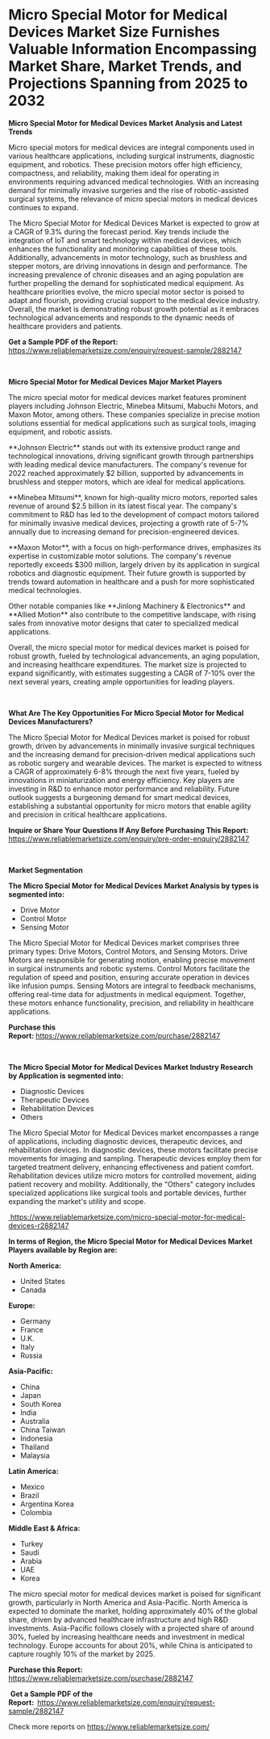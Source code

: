 <p><h1>Micro Special Motor for Medical Devices Market Size Furnishes Valuable Information Encompassing Market Share, Market Trends, and Projections Spanning from 2025 to 2032</h1></p><p><strong>Micro Special Motor for Medical Devices Market Analysis and Latest Trends</strong></p>
<p><p>Micro special motors for medical devices are integral components used in various healthcare applications, including surgical instruments, diagnostic equipment, and robotics. These precision motors offer high efficiency, compactness, and reliability, making them ideal for operating in environments requiring advanced medical technologies. With an increasing demand for minimally invasive surgeries and the rise of robotic-assisted surgical systems, the relevance of micro special motors in medical devices continues to expand.</p><p>The Micro Special Motor for Medical Devices Market is expected to grow at a CAGR of 9.3% during the forecast period. Key trends include the integration of IoT and smart technology within medical devices, which enhances the functionality and monitoring capabilities of these tools. Additionally, advancements in motor technology, such as brushless and stepper motors, are driving innovations in design and performance. The increasing prevalence of chronic diseases and an aging population are further propelling the demand for sophisticated medical equipment. As healthcare priorities evolve, the micro special motor sector is poised to adapt and flourish, providing crucial support to the medical device industry. Overall, the market is demonstrating robust growth potential as it embraces technological advancements and responds to the dynamic needs of healthcare providers and patients.</p></p>
<p><strong>Get a Sample PDF of the Report:&nbsp;</strong> <a href="https://www.reliablemarketsize.com/enquiry/request-sample/2882147?utm_campaign=3220&utm_medium=2&utm_source=Github&utm_content=ia&utm_term=12032025&utm_id=micro-special-motor-for-medical-devices">https://www.reliablemarketsize.com/enquiry/request-sample/2882147</a></p>
<p>&nbsp;</p>
<p><strong>Micro Special Motor for Medical Devices Major Market Players</strong></p>
<p><p>The micro special motor for medical devices market features prominent players including Johnson Electric, Minebea Mitsumi, Mabuchi Motors, and Maxon Motor, among others. These companies specialize in precise motion solutions essential for medical applications such as surgical tools, imaging equipment, and robotic assists.</p><p>**Johnson Electric** stands out with its extensive product range and technological innovations, driving significant growth through partnerships with leading medical device manufacturers. The company's revenue for 2022 reached approximately $2 billion, supported by advancements in brushless and stepper motors, which are ideal for medical applications.</p><p>**Minebea Mitsumi**, known for high-quality micro motors, reported sales revenue of around $2.5 billion in its latest fiscal year. The company's commitment to R&D has led to the development of compact motors tailored for minimally invasive medical devices, projecting a growth rate of 5-7% annually due to increasing demand for precision-engineered devices.</p><p>**Maxon Motor**, with a focus on high-performance drives, emphasizes its expertise in customizable motor solutions. The company's revenue reportedly exceeds $300 million, largely driven by its application in surgical robotics and diagnostic equipment. Their future growth is supported by trends toward automation in healthcare and a push for more sophisticated medical technologies.</p><p>Other notable companies like **Jinlong Machinery & Electronics** and **Allied Motion** also contribute to the competitive landscape, with rising sales from innovative motor designs that cater to specialized medical applications.</p><p>Overall, the micro special motor for medical devices market is poised for robust growth, fueled by technological advancements, an aging population, and increasing healthcare expenditures. The market size is projected to expand significantly, with estimates suggesting a CAGR of 7-10% over the next several years, creating ample opportunities for leading players.</p></p>
<p>&nbsp;</p>
<p><strong>What Are The Key Opportunities For Micro Special Motor for Medical Devices Manufacturers?</strong></p>
<p><p>The Micro Special Motor for Medical Devices market is poised for robust growth, driven by advancements in minimally invasive surgical techniques and the increasing demand for precision-driven medical applications such as robotic surgery and wearable devices. The market is expected to witness a CAGR of approximately 6-8% through the next five years, fueled by innovations in miniaturization and energy efficiency. Key players are investing in R&D to enhance motor performance and reliability. Future outlook suggests a burgeoning demand for smart medical devices, establishing a substantial opportunity for micro motors that enable agility and precision in critical healthcare applications.</p></p>
<p><strong>Inquire or Share Your Questions If Any Before Purchasing This Report:</strong> <a href="https://www.reliablemarketsize.com/enquiry/pre-order-enquiry/2882147?utm_campaign=3220&utm_medium=2&utm_source=Github&utm_content=ia&utm_term=12032025&utm_id=micro-special-motor-for-medical-devices">https://www.reliablemarketsize.com/enquiry/pre-order-enquiry/2882147</a></p>
<p>&nbsp;</p>
<p><strong>Market Segmentation</strong></p>
<p><strong>The Micro Special Motor for Medical Devices Market Analysis by types is segmented into:</strong></p>
<p><ul><li>Drive Motor</li><li>Control Motor</li><li>Sensing Motor</li></ul></p>
<p><p>The Micro Special Motor for Medical Devices market comprises three primary types: Drive Motors, Control Motors, and Sensing Motors. Drive Motors are responsible for generating motion, enabling precise movement in surgical instruments and robotic systems. Control Motors facilitate the regulation of speed and position, ensuring accurate operation in devices like infusion pumps. Sensing Motors are integral to feedback mechanisms, offering real-time data for adjustments in medical equipment. Together, these motors enhance functionality, precision, and reliability in healthcare applications.</p></p>
<p><strong>Purchase this Report:&nbsp;</strong><a href="https://www.reliablemarketsize.com/purchase/2882147?utm_campaign=3220&utm_medium=2&utm_source=Github&utm_content=ia&utm_term=12032025&utm_id=micro-special-motor-for-medical-devices">https://www.reliablemarketsize.com/purchase/2882147</a></p>
<p>&nbsp;</p>
<p><strong>The Micro Special Motor for Medical Devices Market Industry Research by Application is segmented into:</strong></p>
<p><ul><li>Diagnostic Devices</li><li>Therapeutic Devices</li><li>Rehabilitation Devices</li><li>Others</li></ul></p>
<p><p>The Micro Special Motor for Medical Devices market encompasses a range of applications, including diagnostic devices, therapeutic devices, and rehabilitation devices. In diagnostic devices, these motors facilitate precise movements for imaging and sampling. Therapeutic devices employ them for targeted treatment delivery, enhancing effectiveness and patient comfort. Rehabilitation devices utilize micro motors for controlled movement, aiding patient recovery and mobility. Additionally, the "Others" category includes specialized applications like surgical tools and portable devices, further expanding the market's utility and scope.</p></p>
<p><a href="https://www.reliablemarketsize.com/micro-special-motor-for-medical-devices-r2882147?utm_campaign=3220&utm_medium=2&utm_source=Github&utm_content=ia&utm_term=12032025&utm_id=micro-special-motor-for-medical-devices">&nbsp;https://www.reliablemarketsize.com/micro-special-motor-for-medical-devices-r2882147</a></p>
<p><strong>In terms of Region, the Micro Special Motor for Medical Devices Market Players available by Region are:</strong></p>
<p>
    <p> <strong> North America: </strong>
        <ul>
            <li>United States</li>
            <li>Canada</li>
        </ul>
        </p> 
    <p> <strong> Europe: </strong>
        <ul>
            <li>Germany</li>
            <li>France</li>
            <li>U.K.</li>
            <li>Italy</li>
            <li>Russia</li>
        </ul>
        </p> 
    <p> <strong> Asia-Pacific: </strong>
        <ul>
            <li>China</li>
            <li>Japan</li>
            <li>South Korea</li>
            <li>India</li>
            <li>Australia</li>
            <li>China Taiwan</li>
            <li>Indonesia</li>
            <li>Thailand</li>
            <li>Malaysia</li>
        </ul>
        </p> 
    <p> <strong> Latin America: </strong>
        <ul>
            <li>Mexico</li>
            <li>Brazil</li>
            <li>Argentina Korea</li>
            <li>Colombia</li>
        </ul>
        </p> 
    <p> <strong> Middle East & Africa: </strong>
        <ul>
            <li>Turkey</li>
            <li>Saudi</li>
            <li>Arabia</li>
            <li>UAE</li>
            <li>Korea</li>
        </ul>
    </p>
    </p>
<p><p>The micro special motor for medical devices market is poised for significant growth, particularly in North America and Asia-Pacific. North America is expected to dominate the market, holding approximately 40% of the global share, driven by advanced healthcare infrastructure and high R&D investments. Asia-Pacific follows closely with a projected share of around 30%, fueled by increasing healthcare needs and investment in medical technology. Europe accounts for about 20%, while China is anticipated to capture roughly 10% of the market by 2025.</p></p>
<p><strong>Purchase this Report: </strong><a href="https://www.reliablemarketsize.com/purchase/2882147?utm_campaign=3220&utm_medium=2&utm_source=Github&utm_content=ia&utm_term=12032025&utm_id=micro-special-motor-for-medical-devices">https://www.reliablemarketsize.com/purchase/2882147</a></p>
<p>&nbsp;<strong>Get a Sample PDF of the Report:&nbsp;&nbsp;</strong><a href="https://www.reliablemarketsize.com/enquiry/request-sample/2882147?utm_campaign=3220&utm_medium=2&utm_source=Github&utm_content=ia&utm_term=12032025&utm_id=micro-special-motor-for-medical-devices">https://www.reliablemarketsize.com/enquiry/request-sample/2882147</a></p>
<p><strong></strong></p>
<p>Check more reports on <a href="https://www.reliablemarketsize.com/?utm_campaign=3220&utm_medium=2&utm_source=Github&utm_content=ia&utm_term=12032025&utm_id=micro-special-motor-for-medical-devices">https://www.reliablemarketsize.com/</a></p>